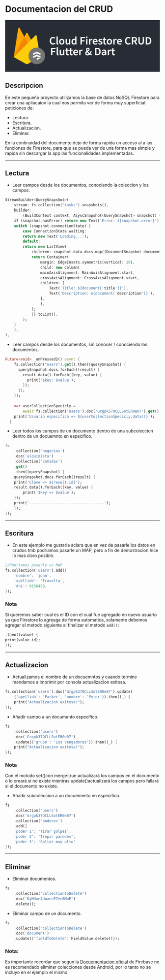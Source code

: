 # Documentacion del CRUD

![](assets/banner.png)

## Descripcion

En este pequeño proyecto utilizamos la base de datos NoSQL Firestore para crear una apliacaion la cual nos permita ver de forma muy superficial peticiones de:

+ Lectura.
+ Escritura.
+ Actualizacion.
+ Eliminar.

En la continuidad del documento dejo de forma rapida un acceso al a las funciones de Firestore, para que se pueda ver de una forma mas simple y rapida sin descargar la app las funcionalidades implementadas.

---

## Lectura
+ Leer campos desde los documentos, conociendo la coleccion y los campos.
```dart
StreamBuilder<QuerySnapshot>(
    stream: fs.collection("tasks").snapshots(),
    builder:
        (BuildContext context, AsyncSnapshot<QuerySnapshot> snapshot) {
    if (snapshot.hasError) return new Text('Error: ${snapshot.error}');
    switch (snapshot.connectionState) {
        case ConnectionState.waiting:
        return new Text('Loading...');
        default:
        return new ListView(
            children: snapshot.data.docs.map((DocumentSnapshot document) {
            return Container(
                margin: EdgeInsets.symmetric(vertical: 10),
                child: new Column(
                mainAxisAlignment: MainAxisAlignment.start,
                crossAxisAlignment: CrossAxisAlignment.start,
                children: [
                    Text('Title: ${document['title']}'),
                    Text('Description: ${document['description']}'),
                ],
                ),
            );
            }).toList(),
        );
    }
    },
),
```

+ Leer campos desde los documentos, sin conocer / conociendo los documentos.
```dart
Future<void> _onPressed2() async {
    fs.collection("users").get().then((querySnapshot) {
      querySnapshot.docs.forEach((result) {
        result.data().forEach((key, value) {
          print('$key: $value');
        });
      });
    });

    var userCollectionSpecicly =
        await fs.collection('users').doc('Grgpk37OCLLSotER0e07').get();
    print('Usuario especifico => ${userCollectionSpecicly.data()}');
  }
```

+ Leer todos los campos de un documento dentro de una subcoleccion dentro de un docuemnto en especifico.
```dart
fs
    .collection('negocios')
    .doc('alquimista')
    .collection('comidas')
    .get()
    .then((querySnapshot) {
    querySnapshot.docs.forEach((result) {
    print('Clave => ${result.id}');
    result.data().forEach((key, value) {
        print('$key => $value');
    });
    print('----------------------------------');
    });
});
```

---

## Escritura
+ En este ejemplo me gustaria aclara que en vez de pasarle los datos en crudos tmb podriamos pasarle un MAP, pero a fin de demostracion hice lo mas claro posible.

```dart
//Podriamos pasarle un MAP
fs.collection('users').add({
    'nombre': 'john',
    'apellido': 'Travolta',
    'dni': 9156458,
});

```
### Nota
Si queremos saber cual es el ID con el cual fue agregado en nuevo usuario ya que Firestore lo agreaga de forma automatica, solamente debemos agregar el metodo siguiente al finalizar el metodo `add():`

```dart
.then((value) {
print(value.id);
});
```
---

## Actualizacion
+ Actualizamos el nombre de un docuemntos y cuando termine mandamos a imprimir por consola actualizacion exitosa.

```dart
fs.collection('users').doc('Grgpk37OCLLSotER0e07').update(
    {'apellido': 'Parker', 'nombre': 'Peter'}).then((_) {
    print("Actualizacion exitosa!");
});
```

+ Añadir campo a un documento especifico.
```dart
fs
    .collection('users')
    .doc('Grgpk37OCLLSotER0e07')
    .update({'grupo': 'Los Vengadores'}).then((_) {
    print("Actualizacion exitosa!");
});
```
### Nota
Con el motodo set()con merge:true actualizará los campos en el documento o lo creará si no existe mientras update()actualizará los campos pero fallará si el documento no existe.

+ Añadir subcoleccion a un docuemento en especifico.

```dart
fs
    .collection('users')
    .doc('Grgpk37OCLLSotER0e07')
    .collection('poderes')
    .add({
    'poder 1': 'Tirar golpes',
    'poder 2': 'Trepar paredes',
    'poder 3': 'Saltar muy alto'
});
```
---
## Eliminar
+ Eliminar documentos.
```dart
fs
    .collection("collectionToDelete")
    .doc('KyMUxe4UuaesE7ec6MoE')
    .delete();
```
+ Eliminar campo de un documento.
```dart
fs
    .collection('collectionToDelete')
    .doc('document')
    .update({'fieldToDelete': FieldValue.delete()});
```

### Nota:
Es importante recordar que segun la [Docuementacion oficial](https://firebase.google.com/docs/firestore/manage-data/delete-data?hl=es-419#collections) de Firebase no es recomendado eliminar colecciones desde Android, por lo tanto no se incluyo en el ejemplo el mismo
